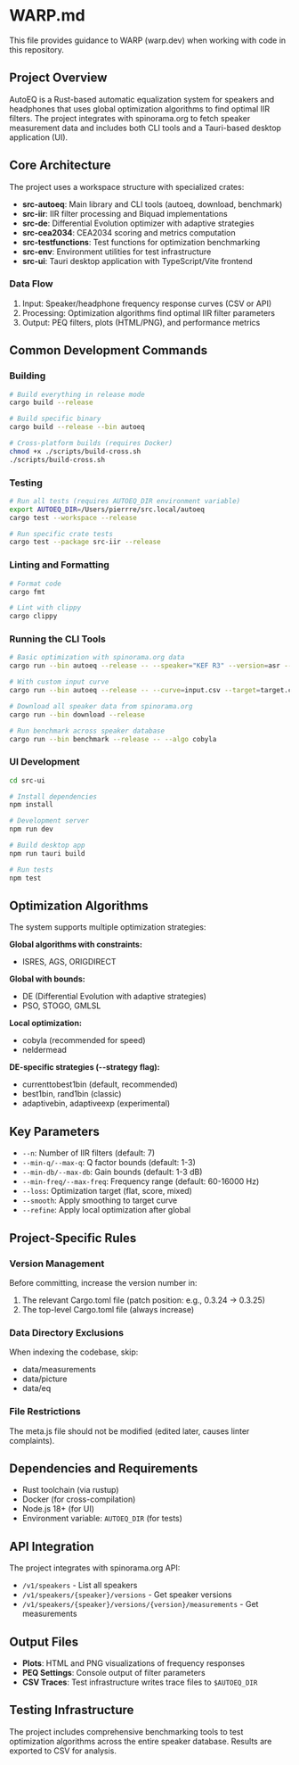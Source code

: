 <!-- markdownlint-disable-file MD013 -->

# WARP.md

This file provides guidance to WARP (warp.dev) when working with code in this repository.

## Project Overview

AutoEQ is a Rust-based automatic equalization system for speakers and headphones that uses global optimization algorithms to find optimal IIR filters. The project integrates with spinorama.org to fetch speaker measurement data and includes both CLI tools and a Tauri-based desktop application (UI).

## Core Architecture

The project uses a workspace structure with specialized crates:

- **src-autoeq**: Main library and CLI tools (autoeq, download, benchmark)
- **src-iir**: IIR filter processing and Biquad implementations
- **src-de**: Differential Evolution optimizer with adaptive strategies
- **src-cea2034**: CEA2034 scoring and metrics computation
- **src-testfunctions**: Test functions for optimization benchmarking
- **src-env**: Environment utilities for test infrastructure
- **src-ui**: Tauri desktop application with TypeScript/Vite frontend

### Data Flow

1. Input: Speaker/headphone frequency response curves (CSV or API)
2. Processing: Optimization algorithms find optimal IIR filter parameters
3. Output: PEQ filters, plots (HTML/PNG), and performance metrics

## Common Development Commands

### Building

```bash
# Build everything in release mode
cargo build --release

# Build specific binary
cargo build --release --bin autoeq

# Cross-platform builds (requires Docker)
chmod +x ./scripts/build-cross.sh
./scripts/build-cross.sh
```

### Testing

```bash
# Run all tests (requires AUTOEQ_DIR environment variable)
export AUTOEQ_DIR=/Users/pierrre/src.local/autoeq
cargo test --workspace --release

# Run specific crate tests
cargo test --package src-iir --release
```

### Linting and Formatting

```bash
# Format code
cargo fmt

# Lint with clippy
cargo clippy
```

### Running the CLI Tools

```bash
# Basic optimization with spinorama.org data
cargo run --bin autoeq --release -- --speaker="KEF R3" --version=asr --measurement=CEA2034 --algo cobyla

# With custom input curve
cargo run --bin autoeq --release -- --curve=input.csv --target=target.csv --n=7 --algo autoeq:de

# Download all speaker data from spinorama.org
cargo run --bin download --release

# Run benchmark across speaker database
cargo run --bin benchmark --release -- --algo cobyla
```

### UI Development

```bash
cd src-ui

# Install dependencies
npm install

# Development server
npm run dev

# Build desktop app
npm run tauri build

# Run tests
npm test
```

## Optimization Algorithms

The system supports multiple optimization strategies:

**Global algorithms with constraints:**

- ISRES, AGS, ORIGDIRECT

**Global with bounds:**

- DE (Differential Evolution with adaptive strategies)
- PSO, STOGO, GMLSL

**Local optimization:**

- cobyla (recommended for speed)
- neldermead

**DE-specific strategies (--strategy flag):**

- currenttobest1bin (default, recommended)
- best1bin, rand1bin (classic)
- adaptivebin, adaptiveexp (experimental)

## Key Parameters

- `--n`: Number of IIR filters (default: 7)
- `--min-q/--max-q`: Q factor bounds (default: 1-3)
- `--min-db/--max-db`: Gain bounds (default: 1-3 dB)
- `--min-freq/--max-freq`: Frequency range (default: 60-16000 Hz)
- `--loss`: Optimization target (flat, score, mixed)
- `--smooth`: Apply smoothing to target curve
- `--refine`: Apply local optimization after global

## Project-Specific Rules

### Version Management

Before committing, increase the version number in:

1. The relevant Cargo.toml file (patch position: e.g., 0.3.24 → 0.3.25)
2. The top-level Cargo.toml file (always increase)

### Data Directory Exclusions

When indexing the codebase, skip:

- data/measurements
- data/picture
- data/eq

### File Restrictions

The meta.js file should not be modified (edited later, causes linter complaints).

## Dependencies and Requirements

- Rust toolchain (via rustup)
- Docker (for cross-compilation)
- Node.js 18+ (for UI)
- Environment variable: `AUTOEQ_DIR` (for tests)

## API Integration

The project integrates with spinorama.org API:

- `/v1/speakers` - List all speakers
- `/v1/speakers/{speaker}/versions` - Get speaker versions
- `/v1/speakers/{speaker}/versions/{version}/measurements` - Get measurements

## Output Files

- **Plots**: HTML and PNG visualizations of frequency responses
- **PEQ Settings**: Console output of filter parameters
- **CSV Traces**: Test infrastructure writes trace files to `$AUTOEQ_DIR`

## Testing Infrastructure

The project includes comprehensive benchmarking tools to test optimization algorithms across the entire speaker database. Results are exported to CSV for analysis.
